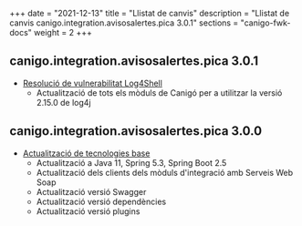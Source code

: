 +++
date        = "2021-12-13"
title       = "Llistat de canvis"
description = "Llistat de canvis canigo.integration.avisosalertes.pica 3.0.1"
sections    = "canigo-fwk-docs"
weight		= 2
+++

## canigo.integration.avisosalertes.pica 3.0.1

- [Resolució de vulnerabilitat Log4Shell](/noticies/2021-12-13-CAN-actualitzacio-canigo-3_4_7_3_6_1/)
   - Actualització de tots els mòduls de Canigó per a utilitzar la versió 2.15.0 de log4j

## canigo.integration.avisosalertes.pica 3.0.0

- [Actualització de tecnologies base](/noticies/2021-10-25-CAN-actualitzacio-canigo-3_6_0/)
   - Actualització a Java 11, Spring 5.3, Spring Boot 2.5
   - Actualització dels clients dels mòduls d'integració amb Serveis Web Soap
   - Actualització versió Swagger
   - Actualització versió dependències
   - Actualització versió plugins